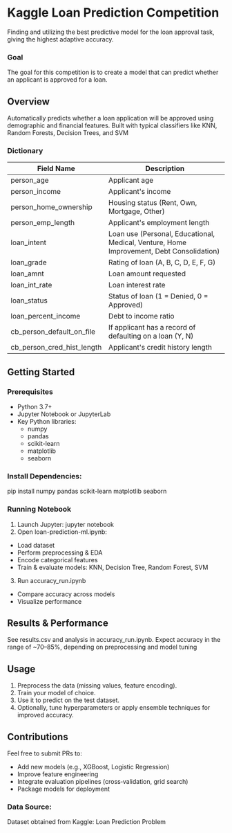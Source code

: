 # Kaggle Loan Prediction Competition
Finding and utilizing the best predictive model for the loan approval task, giving the highest adaptive accuracy.

### Goal
The goal for this competition is to create a model that can predict whether an applicant is approved for a loan.

## Overview 
Automatically predicts whether a loan application will be approved using demographic and financial features. Built with typical classifiers like KNN, Random Forests, Decision Trees, and SVM

### Dictionary
| Field Name | Description |
| ---------- | ----------- |
| person_age   | Applicant age |
| person_income    | Applicant's income |
| person_home_ownership    | Housing status (Rent, Own, Mortgage, Other) |
| person_emp_length    | Applicant's employment length |
| loan_intent    | Loan use (Personal, Educational, Medical, Venture, Home Improvement, Debt Consolidation) | 
| loan_grade   | Rating of loan (A, B, C, D, E, F, G) |
| loan_amnt   | Loan amount requested |
| loan_int_rate    | Loan interest rate |
| loan_status    | Status of loan (1 = Denied, 0 = Approved) |
| loan_percent_income    | Debt to income ratio |
| cb_person_default_on_file    | If applicant has a record of defaulting on a loan (Y, N) | 
| cb_person_cred_hist_length    | Applicant's credit history length |

## Getting Started 
### Prerequisites
- Python 3.7+
- Jupyter Notebook or JupyterLab
- Key Python libraries:
  - numpy
  - pandas
  - scikit-learn
  - matplotlib
  - seaborn
 
### Install Dependencies:
pip install numpy pandas scikit-learn matplotlib seaborn

### Running Notebook
1. Launch Jupyter: jupyter notebook
2. Open loan-prediction-ml.ipynb:
- Load dataset
- Perform preprocessing & EDA
- Encode categorical features
- Train & evaluate models: KNN, Decision Tree, Random Forest, SVM
3. Run accuracy_run.ipynb
- Compare accuracy across models
- Visualize performance

## Results & Performance
See results.csv and analysis in accuracy_run.ipynb. Expect accuracy in the range of ~70–85%, depending on preprocessing and model tuning

## Usage
1. Preprocess the data (missing values, feature encoding).
2. Train your model of choice.
3. Use it to predict on the test dataset.
4. Optionally, tune hyperparameters or apply ensemble techniques for improved accuracy.

## Contributions 
Feel free to submit PRs to:
- Add new models (e.g., XGBoost, Logistic Regression)
- Improve feature engineering
- Integrate evaluation pipelines (cross‑validation, grid search)
- Package models for deployment

### Data Source: 
Dataset obtained from Kaggle: Loan Prediction Problem 
